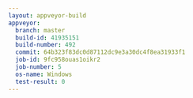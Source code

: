 ```yaml
---
layout: appveyor-build
appveyor:
  branch: master
  build-id: 41935151
  build-number: 492
  commit: 64b323f83dc0d87112dc9e3a30dc4f8ea31933f1
  job-id: 9fc958ouas1oikr2
  job-number: 5
  os-name: Windows
  test-result: 0
---
```

